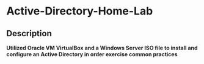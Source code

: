 # Active-Directory-Home-Lab

## Description

**Utilized Oracle VM VirtualBox and a Windows Server ISO file to install and configure an Active Directory in order exercise common practices**
